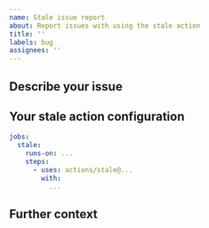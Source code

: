 ```yaml
---
name: Stale issue report
about: Report issues with using the stale action
title: ''
labels: bug
assignees: ''
---
```


<!-- Have you tried the [debugging](https://github.com/actions/stale#debugging) section of the readme? -->

## Describe your issue

## Your stale action configuration

<!-- This is an example config, please copy/paste your config into it. -->

```yml
jobs:
  stale:
    runs-on: ...
    steps:
      - uses: actions/stale@...
        with:
          ...
```

## Further context

<!-- If helpful please provide screenshots, logs, links to other related issues. -->
